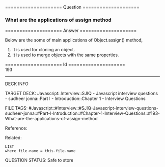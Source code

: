 ==================== Question ====================  

### What are the applications of assign method  

==================== Answer ====================  

Below are the some of main applications of Object.assign() method,

1. It is used for cloning an object.
2. It is used to merge objects with the same properties.

==================== Id ====================  
193
<!--ID: 1707879872339-->

---

DECK INFO

TARGET DECK: Javascript::Interview::SJIQ - Javascript interview questions - sudheer jonna::Part I - Introduction::Chapter 1 - Interview Questions

FILE TAGS: #Javascript::#Interview::#SJIQ-Javascript-interview-questions-sudheer-jonna::#Part-I-Introduction::#Chapter-1-Interview-Questions::#193-What-are-the-applications-of-assign-method

Reference:

Related:

```dataview
LIST
where file.name = this.file.name
```
QUESTION STATUS: Safe to store
